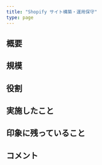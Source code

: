 ```yaml
---
title: "Shopify サイト構築・運用保守"
type: page
---
```

## 概要

## 規模

## 役割

## 実施したこと

## 印象に残っていること

## コメント
